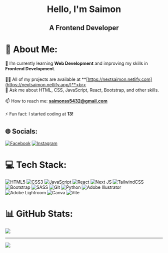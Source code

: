 <h1 align="center">Hello, I'm Saimon</h1>
<h2 align="center">A Frontend Developer</h2>



# 💫 About Me:
🌱 I’m currently learning **Web Development** and improving my skills in **Frontend Development**.<br><br>👨‍💻 All of my projects are available at **[https://nextsaimon.netlify.com](https://nextsaimon.netlify.app/)**<br><br>💬 Ask me about HTML, CSS, JavaScript, React, Bootstrap, and other skills.<br><br>📫 How to reach me: **saimonss5432@gmail.com**<br><br>⚡ Fun fact: I started coding at **13!**


## 🌐 Socials:
[![Facebook](https://img.shields.io/badge/Facebook-%231877F2.svg?logo=Facebook&logoColor=white)](https://facebook.com/next.saimon) [![Instagram](https://img.shields.io/badge/Instagram-%23E4405F.svg?logo=Instagram&logoColor=white)](https://instagram.com/next.saimon) 

# 💻 Tech Stack:
![HTML5](https://img.shields.io/badge/html5-%23E34F26.svg?style=for-the-badge&logo=html5&logoColor=white) ![CSS3](https://img.shields.io/badge/css3-%231572B6.svg?style=for-the-badge&logo=css3&logoColor=white) ![JavaScript](https://img.shields.io/badge/javascript-%23323330.svg?style=for-the-badge&logo=javascript&logoColor=%23F7DF1E) ![React](https://img.shields.io/badge/react-%2320232a.svg?style=for-the-badge&logo=react&logoColor=%2361DAFB) ![Next JS](https://img.shields.io/badge/Next-black?style=for-the-badge&logo=next.js&logoColor=white) ![TailwindCSS](https://img.shields.io/badge/tailwindcss-%2338B2AC.svg?style=for-the-badge&logo=tailwind-css&logoColor=white) ![Bootstrap](https://img.shields.io/badge/bootstrap-%238511FA.svg?style=for-the-badge&logo=bootstrap&logoColor=white) ![SASS](https://img.shields.io/badge/SASS-hotpink.svg?style=for-the-badge&logo=SASS&logoColor=white) ![Git](https://img.shields.io/badge/git-%23F05033.svg?style=for-the-badge&logo=git&logoColor=white) ![Python](https://img.shields.io/badge/python-3670A0?style=for-the-badge&logo=python&logoColor=ffdd54) ![Adobe Illustrator](https://img.shields.io/badge/adobe%20illustrator-%23FF9A00.svg?style=for-the-badge&logo=adobe%20illustrator&logoColor=white) ![Adobe Lightroom](https://img.shields.io/badge/Adobe%20Lightroom-31A8FF.svg?style=for-the-badge&logo=Adobe%20Lightroom&logoColor=white) ![Canva](https://img.shields.io/badge/Canva-%2300C4CC.svg?style=for-the-badge&logo=Canva&logoColor=white) ![Vite](https://img.shields.io/badge/vite-%23646CFF.svg?style=for-the-badge&logo=vite&logoColor=white)
# 📊 GitHub Stats:
![](https://github-readme-stats.vercel.app/api/top-langs/?username=nextSaimon&theme=dark&hide_border=false&include_all_commits=false&count_private=false&layout=compact)

---
[![](https://visitcount.itsvg.in/api?id=nextSaimon&icon=0&color=0)](https://visitcount.itsvg.in)
